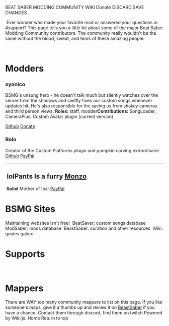 BEAT SABER MODDING COMMUNITY WIKI
Donate
DISCARD
SAVE CHANGES

<!-- TITLE: Donate -->
<!-- SUBTITLE: Headpats are nice but they can't buy ramen -->
​
Ever wonder who made your favorite mod or answered your questions in #support? This page tells you a little bit about some of the major Beat Saber Modding Community contributors. The community really wouldn't be the same without the blood, sweat, and tears of these amazing people.

​
# Modders
### xyonico
BSMG's unsung hero - he doesn't talk much but silently watches over the server from the shadows and switfly fixes our custom songs whenever updates hit. He's also responsible for the saving us from shakey cameras and third person views. 
**Roles:** staff, modder​
**Contributions:** SongLoader, CameraPlus, Custom Avatar plugin (current version)

[Github](https://github.com/xyonico/) [Donate](https://www.paypal.com/cgi-bin/webscr?cmd=_s-xclick&hosted_button_id=RRQ2MBEEEW63A)


### Rolo
Creator of the Custom Platforms plugin and pumpkin carving extrordinaire.
[Github](https://github.com/rolopogo) [PayPal](https://www.paypal.me/RobynLovett)

---
​
**lolPants**
Is a furry
[Monzo](https://monzo.me/jackbaron)
​
---
​
**Soliel**
Mother of !bsr
[PayPal](https://streamlabs.com/soliela)
# BSMG Sites
Maintaining websites isn't free!
​
BeatSaver: custom songs database
​
ModSaber: mods database
​
BeastSaber: curation and other resources
​
Wiki: guides galore
​
# Supports
​
# Mappers
There are WAY too many community mappers to list on this page. If you like someone's maps, give it a thumbs up and review it on [BeastSaber](https://bsaber.com) if you have a chance. Contact them through discord, find them on twitch
Powered by Wiki.js.
Home
Return to top